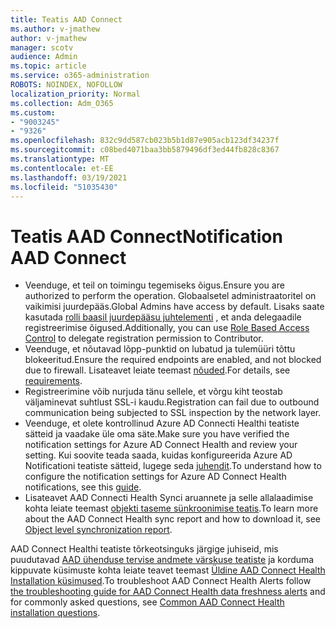 ```yaml
---
title: Teatis AAD Connect
ms.author: v-jmathew
author: v-jmathew
manager: scotv
audience: Admin
ms.topic: article
ms.service: o365-administration
ROBOTS: NOINDEX, NOFOLLOW
localization_priority: Normal
ms.collection: Adm_O365
ms.custom:
- "9003245"
- "9326"
ms.openlocfilehash: 832c9dd587cb023b5b1d87e905acb123df34237f
ms.sourcegitcommit: c08bed4071baa3bb5879496df3ed44fb828c8367
ms.translationtype: MT
ms.contentlocale: et-EE
ms.lasthandoff: 03/19/2021
ms.locfileid: "51035430"
---
```

# <a name="notification-aad-connect"></a><span data-ttu-id="e4b12-102">Teatis AAD Connect</span><span class="sxs-lookup"><span data-stu-id="e4b12-102">Notification AAD Connect</span></span>

- <span data-ttu-id="e4b12-103">Veenduge, et teil on toimingu tegemiseks õigus.</span><span class="sxs-lookup"><span data-stu-id="e4b12-103">Ensure you are authorized to perform the operation.</span></span> <span data-ttu-id="e4b12-104">Globaalsetel administraatoritel on vaikimisi juurdepääs.</span><span class="sxs-lookup"><span data-stu-id="e4b12-104">Global Admins have access by default.</span></span> <span data-ttu-id="e4b12-105">Lisaks saate kasutada [rolli baasil juurdepääsu juhtelementi](https://docs.microsoft.com/azure/active-directory/connect-health/active-directory-aadconnect-health-operations) , et anda delegaadile registreerimise õigused.</span><span class="sxs-lookup"><span data-stu-id="e4b12-105">Additionally, you can use [Role Based Access Control](https://docs.microsoft.com/azure/active-directory/connect-health/active-directory-aadconnect-health-operations) to delegate registration permission to Contributor.</span></span>
- <span data-ttu-id="e4b12-106">Veenduge, et nõutavad lõpp-punktid on lubatud ja tulemüüri tõttu blokeeritud.</span><span class="sxs-lookup"><span data-stu-id="e4b12-106">Ensure the required endpoints are enabled, and not blocked due to firewall.</span></span> <span data-ttu-id="e4b12-107">Lisateavet leiate teemast [nõuded](https://docs.microsoft.com/azure/active-directory/hybrid/how-to-connect-health-agent-install).</span><span class="sxs-lookup"><span data-stu-id="e4b12-107">For details, see [requirements](https://docs.microsoft.com/azure/active-directory/hybrid/how-to-connect-health-agent-install).</span></span>
- <span data-ttu-id="e4b12-108">Registreerimine võib nurjuda tänu sellele, et võrgu kiht teostab väljaminevat suhtlust SSL-i kaudu.</span><span class="sxs-lookup"><span data-stu-id="e4b12-108">Registration can fail due to outbound communication being subjected to SSL inspection by the network layer.</span></span>
- <span data-ttu-id="e4b12-109">Veenduge, et olete kontrollinud Azure AD Connecti Healthi teatiste sätteid ja vaadake üle oma säte.</span><span class="sxs-lookup"><span data-stu-id="e4b12-109">Make sure you have verified the notification settings for Azure AD Connect Health and review your setting.</span></span> <span data-ttu-id="e4b12-110">Kui soovite teada saada, kuidas konfigureerida Azure AD Notificationi teatiste sätteid, lugege seda [juhendit](https://docs.microsoft.com/azure/active-directory/hybrid/how-to-connect-health-operations).</span><span class="sxs-lookup"><span data-stu-id="e4b12-110">To understand how to configure the notification settings for Azure AD Connect Health notifications, see this [guide](https://docs.microsoft.com/azure/active-directory/hybrid/how-to-connect-health-operations).</span></span>
- <span data-ttu-id="e4b12-111">Lisateavet AAD Connecti Health Synci aruannete ja selle allalaadimise kohta leiate teemast [objekti taseme sünkroonimise teatis](https://docs.microsoft.com/azure/active-directory/hybrid/how-to-connect-health-sync).</span><span class="sxs-lookup"><span data-stu-id="e4b12-111">To learn more about the AAD Connect Health sync report and how to download it, see [Object level synchronization report](https://docs.microsoft.com/azure/active-directory/hybrid/how-to-connect-health-sync).</span></span>

<span data-ttu-id="e4b12-112">AAD Connect Healthi teatiste tõrkeotsinguks järgige juhiseid, mis puudutavad [AAD ühenduse tervise andmete värskuse teatiste](https://docs.microsoft.com/azure/active-directory/hybrid/how-to-connect-health-data-freshness) ja korduma kippuvate küsimuste kohta leiate teavet teemast [Üldine AAD Connect Health Installation küsimused](https://docs.microsoft.com/azure/active-directory/hybrid/reference-connect-health-faq).</span><span class="sxs-lookup"><span data-stu-id="e4b12-112">To troubleshoot AAD Connect Health Alerts follow [the troubleshooting guide for AAD Connect Health data freshness alerts](https://docs.microsoft.com/azure/active-directory/hybrid/how-to-connect-health-data-freshness) and for commonly asked questions, see [Common AAD Connect Health installation questions](https://docs.microsoft.com/azure/active-directory/hybrid/reference-connect-health-faq).</span></span>
